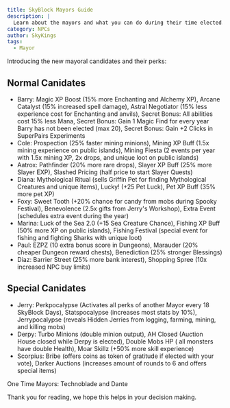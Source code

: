 ```yaml {metadata}
title: SkyBlock Mayors Guide
description: |
  Learn about the mayors and what you can do during their time elected.
category: NPCs
author: SkyKings
tags:
  - Mayor
```

Introducing the new mayoral candidates and their perks:

## Normal Canidates

* Barry: Magic XP Boost (15% more Enchanting and Alchemy XP), Arcane Catalyst (15% increased spell damage), Astral
  Negotiator (15% less experience cost for Enchanting and anvils), Secret Bonus: All abilities cost 15% less Mana,
  Secret Bonus: Gain 1 Magic Find for every year Barry has not been elected (max 20), Secret Bonus: Gain +2 Clicks in
  SuperPairs Experiments
* Cole: Prospection (25% faster mining minions), Mining XP Buff (1.5x mining experience on public islands), Mining
  Fiesta (2 events per year with 1.5x mining XP, 2x drops, and unique loot on public islands)
* Aatrox: Pathfinder (20% more rare drops), Slayer XP Buff (25% more Slayer EXP), Slashed Pricing (half price to start
  Slayer Quests)
* Diana: Mythological Ritual (sells Griffin Pet for finding Mythological Creatures and unique items), Lucky! (+25 Pet
  Luck), Pet XP Buff (35% more pet XP)
* Foxy: Sweet Tooth (+20% chance for candy from mobs during Spooky Festival), Benevolence (2.5x gifts from Jerry's
  Workshop), Extra Event (schedules extra event during the year)
* Marina: Luck of the Sea 2.0 (+15 Sea Creature Chance), Fishing XP Buff (50% more XP on public islands), Fishing
  Festival (special event for fishing and fighting Sharks with unique loot)
* Paul: EZPZ (10 extra bonus score in Dungeons), Marauder (20% cheaper Dungeon reward chests), Benediction (25% stronger
  Blessings)
* Diaz: Barrier Street (25% more bank interest), Shopping Spree (10x increased NPC buy limits)

## Special Canidates

* Jerry: Perkpocalypse (Activates all perks of another Mayor every 18 SkyBlock Days), Statspocalypse (increases most
  stats by 10%), Jerrypocalypse (reveals Hidden Jerries from logging, farming, mining, and killing mobs)
* Derpy: Turbo Minions (double minion output), AH Closed (Auction House closed while Derpy is elected), Double Mobs HP (
  all monsters have double Health), Moar Skillz (+50% more skill experience)
* Scorpius: Bribe (offers coins as token of gratitude if elected with your vote), Darker Auctions (increases amount of
  rounds to 6 and offers special items)

One Time Mayors: Technoblade and Dante

Thank you for reading, we hope this helps in your decision making.
